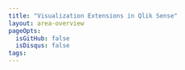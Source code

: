 ```yaml
---
title: "Visualization Extensions in Qlik Sense"
layout: area-overview
pageOpts:
  isGitHub: false
  isDisqus: false
tags:
---
```


